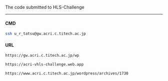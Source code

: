 The code submitted to HLS-Challenge

-----
#### CMD
```sh
ssh u_r_tatsu@gw.acri.c.titech.ac.jp
```
#### URL
```sh
https://gw.acri.c.titech.ac.jp/wp
```
```sh
https://acri-vhls-challenge.web.app
```
```sh
https://www.acri.c.titech.ac.jp/wordpress/archives/1730
```
